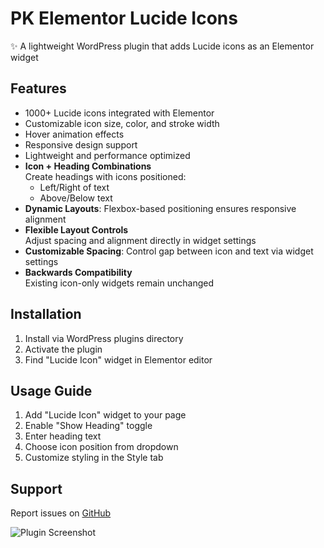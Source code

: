 # PK Elementor Lucide Icons

✨ A lightweight WordPress plugin that adds Lucide icons as an Elementor widget

## Features
- 1000+ Lucide icons integrated with Elementor
- Customizable icon size, color, and stroke width
- Hover animation effects
- Responsive design support
- Lightweight and performance optimized
- **Icon + Heading Combinations**  
Create headings with icons positioned:
  - Left/Right of text
  - Above/Below text
- **Dynamic Layouts**: Flexbox-based positioning ensures responsive alignment
- **Flexible Layout Controls**  
Adjust spacing and alignment directly in widget settings
- **Customizable Spacing**: Control gap between icon and text via widget settings
- **Backwards Compatibility**  
Existing icon-only widgets remain unchanged

## Installation
1. Install via WordPress plugins directory
2. Activate the plugin
3. Find "Lucide Icon" widget in Elementor editor

## Usage Guide

1. Add "Lucide Icon" widget to your page
2. Enable "Show Heading" toggle
3. Enter heading text
4. Choose icon position from dropdown
5. Customize styling in the Style tab

## Support
Report issues on [GitHub](https://github.com/PieterKeuzenkamp/pk-elementor-lucide)

![Plugin Screenshot](assets/screenshot.png)